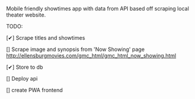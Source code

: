 Mobile friendly showtimes app with data from API based off scraping local theater website.

TODO:

[✔] Scrape titles and showtimes

[] Scrape image and synopsis from 'Now Showing' page http://ellensburgmovies.com/gmc_html/gmc_html_now_showing.html

[✔] Store to db

[] Deploy api

[] create PWA frontend
